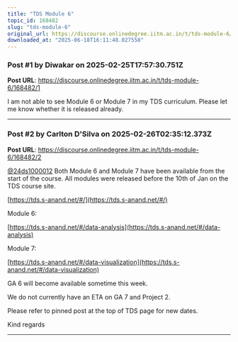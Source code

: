 ```yaml
---
title: "TDS Module 6"
topic_id: 168482
slug: "tds-module-6"
original_url: https://discourse.onlinedegree.iitm.ac.in/t/tds-module-6/168482
downloaded_at: "2025-06-18T16:11:48.027558"
---
```


### Post #1 by Diwakar on 2025-02-25T17:57:30.751Z
**Post URL**: https://discourse.onlinedegree.iitm.ac.in/t/tds-module-6/168482/1

I am not able to see Module 6 or Module 7 in my TDS curriculum. Please let me know whether it is released already.

---

### Post #2 by Carlton D'Silva on 2025-02-26T02:35:12.373Z
**Post URL**: https://discourse.onlinedegree.iitm.ac.in/t/tds-module-6/168482/2

[@24ds1000012](/u/24ds1000012)
 Both Module 6 and Module 7 have been available from the start of the course. All modules were released before the 10th of Jan on the TDS course site.

[https://tds.s-anand.net/#/](https://tds.s-anand.net/#/)

Module 6:

[https://tds.s-anand.net/#/data-analysis](https://tds.s-anand.net/#/data-analysis)

Module 7:

[https://tds.s-anand.net/#/data-visualization](https://tds.s-anand.net/#/data-visualization)

GA 6 will become available sometime this week.

We do not currently have an ETA on GA 7 and Project 2.

Please refer to pinned post at the top of TDS page for new dates.

Kind regards

---
